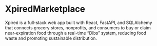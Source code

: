 # XpiredMarketplace
Xpired is a full-stack web app built with React, FastAPI, and SQLAlchemy that connects grocery stores, nonprofits, and consumers to buy or claim near-expiration food through a real-time “Dibs” system, reducing food waste and promoting sustainable distribution.
